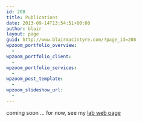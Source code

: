 ```yaml
---
id: 208
title: Publications
date: 2013-09-14T13:54:51+00:00
author: blair
layout: page
guid: http://www.blairmacintyre.com/?page_id=208
wpzoom_portfolio_overview:
  - 
wpzoom_portfolio_client:
  - 
wpzoom_portfolio_services:
  - 
wpzoom_post_template:
  - 
wpzoom_slideshow_url:
  - 
---
```

coming soon &#8230; for now, see my [lab web page](http://ael.gatech.edu/lab)